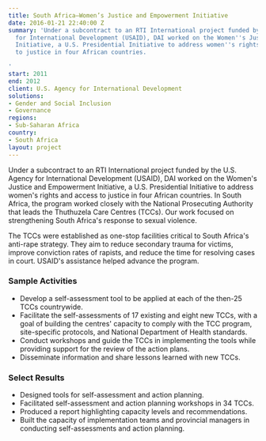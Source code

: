 ```yaml
---
title: South Africa—Women’s Justice and Empowerment Initiative
date: 2016-01-21 22:40:00 Z
summary: 'Under a subcontract to an RTI International project funded by the U.S. Agency
  for International Development (USAID), DAI worked on the Women''s Justice and Empowerment
  Initiative, a U.S. Presidential Initiative to address women''s rights and access
  to justice in four African countries.

'
start: 2011
end: 2012
client: U.S. Agency for International Development
solutions:
- Gender and Social Inclusion
- Governance
regions:
- Sub-Saharan Africa
country:
- South Africa
layout: project
---
```


Under a subcontract to an RTI International project funded by the U.S. Agency for International Development (USAID), DAI worked on the Women's Justice and Empowerment Initiative, a U.S. Presidential Initiative to address women's rights and access to justice in four African countries. In South Africa, the program worked closely with the National Prosecuting Authority that leads the Thuthuzela Care Centres (TCCs). Our work focused on strengthening South Africa's response to sexual violence.

The TCCs were established as one-stop facilities critical to South Africa's anti-rape strategy. They aim to reduce secondary trauma for victims, improve conviction rates of rapists, and reduce the time for resolving cases in court. USAID's assistance helped advance the program.

### Sample Activities

* Develop a self-assessment tool to be applied at each of the then-25 TCCs countrywide.
* Facilitate the self-assessments of 17 existing and eight new TCCs, with a goal of building the centres' capacity to comply with the TCC program, site-specific protocols, and National Department of Health standards.
* Conduct workshops and guide the TCCs in implementing the tools while providing support for the review of the action plans.
* Disseminate information and share lessons learned with new TCCs.

### Select Results

* Designed tools for self-assessment and action planning.
* Facilitated self-assessment and action planning workshops in 34 TCCs.
* Produced a report highlighting capacity levels and recommendations.
* Built the capacity of implementation teams and provincial managers in conducting self-assessments and action planning.
